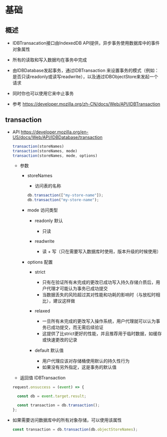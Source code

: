 # 基础

## 概述

+ IDBTransacation接口由IndexedDB API提供，异步事务使用数据库中的事件对象属性
+ 所有的读取和写入数据均在事务中完成
+ 由IDBDatabase发起事务，通过IDBTransaction 来设置事务的模式（例如：是否只读readonly或读写readwrite），以及通过IDBObjectStore来发起一个请求
+ 同时你也可以使用它来中止事务

+ 参考 https://developer.mozilla.org/zh-CN/docs/Web/API/IDBTransaction

## transaction

+ API https://developer.mozilla.org/en-US/docs/Web/API/IDBDatabase/transaction

  ```js
  transaction(storeNames)
  transaction(storeNames, mode)
  transaction(storeNames, mode, options)
  ```

  + 参数

    + storeNames

      + 访问表的名称

      ```js
      db.transaction(["my-store-name"]);
      db.transaction("my-store-name");
      ```

    + mode 访问类型

      + readonly 默认

        + 只读

      + readwrite

        + 读 + 写（只在需要写入数据库时使用，版本升级的时候使用）

    + options 配置

      + strict

        + 只有在验证所有未完成的更改已成功写入持久存储介质后，用户代理才可能认为事务已成功提交
        + 当数据丢失的风险超过其对性能和功耗的影响时（与放松时相比），建议这样做

      + relaxed

        + 一旦所有未完成的更改写入操作系统，用户代理就可以认为事务已成功提交，而无需后续验证
        + 这提供了比strict更好的性能，并且推荐用于临时数据，如缓存或快速更改的记录

      + default 默认值

        + 用户代理应该对存储桶使用默认的持久性行为
        + 如果没有另外指定，这是事务的默认值

  + 返回值  IDBTransaction


  ```js
  request.onsuccess = (event) => {

    const db = event.target.result;

    const transaction = db.transaction();
  };
  ```

+ 如果需要访问数据库中的所有对象存储，可以使用该属性

  ```js
  const transaction = db.transaction(db.objectStoreNames);
  ```

